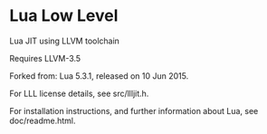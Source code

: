 # Lua Low Level
Lua JIT using LLVM toolchain

Requires LLVM-3.5

Forked from: Lua 5.3.1, released on 10 Jun 2015.

For LLL license details, see src/llljit.h.

For installation instructions, and further information about Lua,
see doc/readme.html.

